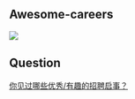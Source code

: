 ## Awesome-careers

![](https://pic4.zhimg.com/80/d2b75af65328361f8cb677e69c071257_hd.jpg)

## Question

[你见过哪些优秀/有趣的招聘启事？](https://www.zhihu.com/question/20594297)